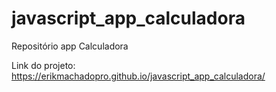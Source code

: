 # javascript_app_calculadora
Repositório app Calculadora

Link do projeto: https://erikmachadopro.github.io/javascript_app_calculadora/
